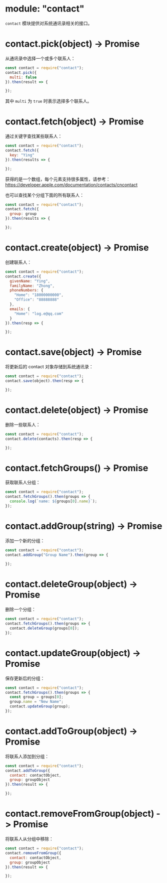 # module: "contact"

`contact` 模块提供对系统通讯录相关的接口。

# contact.pick(object) -> Promise

从通讯录中选择一个或多个联系人：

```js
const contact = require("contact");
contact.pick({
  multi: false
}).then(result => {

});
```

其中 `multi` 为 `true` 时表示选择多个联系人。

# contact.fetch(object) -> Promise

通过关键字查找某些联系人：

```js
const contact = require("contact");
contact.fetch({
  key: "Ying"
}).then(results => {

});
```

获得的是一个数组，每个元素支持很多属性，请参考：https://developer.apple.com/documentation/contacts/cncontact

也可以查找某个分组下面的所有联系人：

```js
const contact = require("contact");
contact.fetch({
  group: group
}).then(results => {

});
```

# contact.create(object) -> Promise

创建联系人：

```js
const contact = require("contact");
contact.create({
  givenName: "Ying",
  familyName: "Zhong",
  phoneNumbers: {
    "Home": "18000000000",
    "Office": "88888888"
  },
  emails: {
    "Home": "log.e@qq.com"
  }
}).then(resp => {

});
```

# contact.save(object) -> Promise

将更新后的 contact 对象存储到系统通讯录：

```js
const contact = require("contact");
contact.save(object).then(resp => {

});
```

# contact.delete(object) -> Promise

删除一些联系人：

```js
const contact = require("contact");
contact.delete(contacts).then(resp => {

});
```

# contact.fetchGroups() -> Promise

获取联系人分组：

```js
const contact = require("contact");
contact.fetchGroups().then(groups => {
  console.log(`name: ${groups[0].name}`);
});
```

# contact.addGroup(string) -> Promise

添加一个新的分组：

```js
const contact = require("contact");
contact.addGroup("Group Name").then(group => {
  
});
```

# contact.deleteGroup(object) -> Promise

删除一个分组：

```js
const contact = require("contact");
contact.fetchGroups().then(groups => {
  contact.deleteGroup(groups[0]);
});
```

# contact.updateGroup(object) -> Promise

保存更新后的分组：

```js
const contact = require("contact");
contact.fetchGroups().then(groups => {
  const group = groups[0];
  group.name = "New Name";
  contact.updateGroup(group);
});
```

# contact.addToGroup(object) -> Promise

将联系人添加到分组：

```js
const contact = require("contact");
contact.addToGroup({
  contact: contactObject,
  group: groupObject
}).then(result => {

});
```

# contact.removeFromGroup(object) -> Promise

将联系人从分组中移除：

```js
const contact = require("contact");
contact.removeFromGroup({
  contact: contactObject,
  group: groupObject
}).then(result => {

});
```